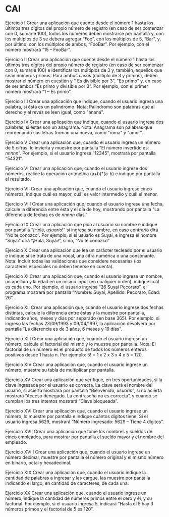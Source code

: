 # CAI

Ejercicio I
Crear una aplicación que cuente desde el número 1 hasta los últimos tres dígitos del
propio número de registro (en caso de ser comenzar con 0, sumarle 100), todos los
números deben mostrarse por pantalla y, con los múltiplos de 3 se debera agregar
“Foo”, con los múltiplos de 5, “Bar”, y, por último, con los múltiplos de ambos, “FooBar”.
Por ejemplo, con el número mostrará “15 – FooBar”.

Ejercicio II
Crear una aplicación que cuente desde el número 1 hasta los últimos tres dígitos del
propio número de registro (en caso de ser comenzar con 0, sumarle 100) e identificar
los múltiplos de 3 y, también, aquellos que sean números primos. Para ambos casos
(múltiplo de 3 y primos), deben mostrar el número en cuestión y " Es divisible por 3",
"Es primo" y, en caso de ser ambos “Es primo y divisible por 3”.
Por ejemplo, con el primer número mostrará “1 – Es primo”.

Ejercicio III
Crear una aplicación que indique, cuando el usuario ingresa una palabra, si ésta es un
palíndromo.
Nota: Palíndromo son palabras que al derecho y al revés se leen igual, como "ananá".

Ejercicio IV
Crear una aplicación que indique, cuando el usuario ingresa dos palabras, si éstas son
un anagrama.
Nota: Anagrama son palabras que reordenando sus letras forman una nueva, como
"roma" y "amor".

Ejercicio V
Crear una aplicación que, cuando el usuario ingresa un número de 5 cifras, lo invierta y
muestre por pantalla “El número invertido es: *nnnnn*”. Por ejemplo, si el usuario
ingresa “12345”, mostrará por pantalla “54321”.

Ejercicio VI
Crear una aplicación que, cuando el usuario ingrese dos números, realice la operación
aritmética (a+b)*(a-b) e indique por pantalla el resultado.

Ejercicio VII
Crear una aplicación que, cuando el usuario ingrese cinco números, indique cuál es
mayor, cuál es valor intermedio y cuál el menor.

Ejercicio VIII
Crear una aplicación que, cuando el usuario ingrese una fecha, calcule la diferencia entre
ésta y el día de hoy, mostrando por pantalla "La diferencia de fechas es de *nnnnn*
días."

Ejercicio IX
Crear una aplicación que pida al usuario su nombre e indique por pantalla “¡Hola,
*usuario*!” si ingresa su nombre, en caso contrario dirá “No te conozco”.
Por ejemplo, si el usuario es Suyai, e ingresa el nombre “Suyai” dirá “¡Hola, Suyai!”, si
no, “No te conozco”

Ejercicio X
Crear una aplicación que lea un carácter tecleado por el usuario e indique si se trata de
una vocal, una cifra numérica o una consonante.
Nota: Incluir todas las validaciones que considere necesarias (los caracteres especiales
no deben tenerse en cuenta).

Ejercicio XI
Crear una aplicación que, cuando el usuario ingrese un nombre, un apellido y la edad en
un mismo input (en cualquier orden), indique cuál es cada uno.
Por ejemplo, el usuario ingresa “26 Suyai Pecoraro”, el programa mostrará por pantalla
“Nombre: Suyai, Apellido: Pecoraro, Edad: 26”.

Ejercicio XII
Crear una aplicación que, cuando el usuario ingrese dos fechas distintas, calcule la
diferencia entre éstas y la muestre por pantalla, indicando años, meses y días por
separado (en base 365).
Por ejemplo, si ingreso las fechas 23/09/1993 y 09/04/1997, la aplicación devolverá por
pantalla “La diferencia es de 3 años, 6 meses y 19 días”.

Ejercicio XIII
Crear una aplicación que, cuando el usuario ingrese un número, calcule el factorial del
mismo y lo muestre por pantalla.
Nota: El factorial de un número es el producto de todos los números enteros positivos
desde 1 hasta n. Por ejemplo: 5! = 1 x 2 x 3 x 4 x 5 = 120.

Ejercicio XIV
Crear una aplicación que, cuando el usuario ingrese un número, muestre su tabla de
multiplicar por pantalla.

Ejercicio XV
Crear una aplicación que verifique, en tres oportunidades, si la clave ingresada por el
usuario es correcta. La clave será el nombre del usuario, si acierta mostrará por pantalla
“Bienvenido, *usuario*”, si no acierta mostrará “Acceso denegado. La contraseña no es
correcta”, y cuando se cumplan los tres intentos mostrará “Clave bloqueada”.

Ejercicio XVI
Crear una aplicación que, cuando el usuario ingrese un número, lo muestre por pantalla
e indique cuántos dígitos tiene.
Si el usuario ingresa 5629, mostrará “Número ingresado: 5629 – Tiene 4 dígitos”.

Ejercicio XVII
Crear una aplicación que tome los nombres y sueldos de cinco empleados, para mostrar
por pantalla el sueldo mayor y el nombre del empleado.

Ejercicio XVIII
Crear una aplicación que, cuando el usuario ingrese un número decimal, muestre por
pantalla el número original y el mismo número en binario, octal y hexadecimal.

Ejercicio XIX
Crear una aplicación que, cuando el usuario indique la cantidad de palabras a ingresar y
las cargue, las muestre por pantalla indicando el largo, en cantidad de caracteres, de
cada una.

Ejercicio XX
Crear una aplicación que, cuando el usuario ingrese un número, indique la cantidad de
números primos entre el cero y él, y su factorial.
Por ejemplo, si el usuario ingresa 5, indicará “Hasta el 5 hay 3 números primos y el
factorial de 5 es 120”. 
